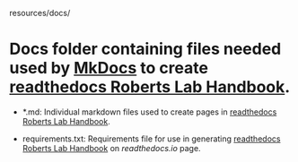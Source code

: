 resources/docs/

# Docs folder containing files needed used by [MkDocs](https://www.mkdocs.org/) to create [readthedocs Roberts Lab Handbook](https://robertslab.github.io/resources/).

- *.md: Individual markdown files used to create pages in [readthedocs Roberts Lab Handbook](https://robertslab.github.io/resources/).

- requirements.txt: Requirements file for use in generating [readthedocs Roberts Lab Handbook](https://roberts-lab-resources.readthedocs.io/en/latest/) on _readthedocs.io_ page.
